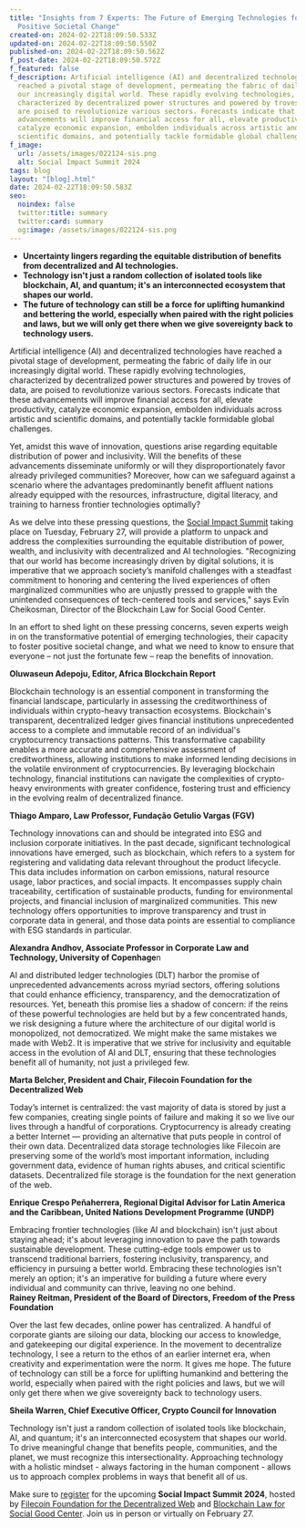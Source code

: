 ```yaml
---
title: "Insights from 7 Experts: The Future of Emerging Technologies for
  Positive Societal Change"
created-on: 2024-02-22T18:09:50.533Z
updated-on: 2024-02-22T18:09:50.550Z
published-on: 2024-02-22T18:09:50.562Z
f_post-date: 2024-02-22T18:09:50.572Z
f_featured: false
f_description: Artificial intelligence (AI) and decentralized technologies have
  reached a pivotal stage of development, permeating the fabric of daily life in
  our increasingly digital world. These rapidly evolving technologies,
  characterized by decentralized power structures and powered by troves of data,
  are poised to revolutionize various sectors. Forecasts indicate that these
  advancements will improve financial access for all, elevate productivity,
  catalyze economic expansion, embolden individuals across artistic and
  scientific domains, and potentially tackle formidable global challenges.
f_image:
  url: /assets/images/022124-sis.png
  alt: Social Impact Summit 2024
tags: blog
layout: "[blog].html"
date: 2024-02-22T18:09:50.583Z
seo:
  noindex: false
  twitter:title: summary
  twitter:card: summary
  og:image: /assets/images/022124-sis.png
---
```

* **Uncertainty lingers regarding the equitable distribution of benefits from decentralized and AI technologies.**
* **Technology isn't just a random collection of isolated tools like blockchain, AI, and quantum; it's an interconnected ecosystem that shapes our world.** 
* **The future of technology can still be a force for uplifting humankind and bettering the world, especially when paired with the right policies and laws, but we will only get there when we give sovereignty back to technology users.**

Artificial intelligence (AI) and decentralized technologies have reached a pivotal stage of development, permeating the fabric of daily life in our increasingly digital world. These rapidly evolving technologies, characterized by decentralized power structures and powered by troves of data, are poised to revolutionize various sectors. Forecasts indicate that these advancements will improve financial access for all, elevate productivity, catalyze economic expansion, embolden individuals across artistic and scientific domains, and potentially tackle formidable global challenges.

Yet, amidst this wave of innovation, questions arise regarding equitable distribution of power and inclusivity. Will the benefits of these advancements disseminate uniformly or will they disproportionately favor already privileged communities? Moreover, how can we safeguard against a scenario where the advantages predominantly benefit affluent nations already equipped with the resources, infrastructure, digital literacy, and training to harness frontier technologies optimally?

As we delve into these pressing questions, the [Social Impact Summit](https://www.eventbrite.com/e/social-impact-summit-2024-tickets-758076215367) taking place on Tuesday, February 27, will provide a platform to unpack and address the complexities surrounding the equitable distribution of power, wealth, and inclusivity with decentralized and AI technologies. "Recognizing that our world has become increasingly driven by digital solutions, it is imperative that we approach society’s manifold challenges with a steadfast commitment to honoring and centering the lived experiences of often marginalized communities who are unjustly pressed to grapple with the unintended consequences of tech-centered tools and services," says Evîn Cheikosman, Director of the Blockchain Law for Social Good Center.

In an effort to shed light on these pressing concerns, seven experts weigh in on the transformative potential of emerging technologies, their capacity to foster positive societal change, and what we need to know to ensure that everyone – not just the fortunate few – reap the benefits of innovation.

**Oluwaseun Adepoju, Editor, Africa Blockchain Report**

Blockchain technology is an essential component in transforming the financial landscape, particularly in assessing the creditworthiness of individuals within crypto-heavy transaction ecosystems. Blockchain's transparent, decentralized ledger gives financial institutions unprecedented access to a complete and immutable record of an individual's cryptocurrency transactions patterns. This transformative capability enables a more accurate and comprehensive assessment of creditworthiness, allowing institutions to make informed lending decisions in the volatile environment of cryptocurrencies. By leveraging blockchain technology, financial institutions can navigate the complexities of crypto-heavy environments with greater confidence, fostering trust and efficiency in the evolving realm of decentralized finance.

**Thiago Amparo, Law Professor, Fundação Getulio Vargas (FGV)**

Technology innovations can and should be integrated into ESG and inclusion corporate initiatives. In the past decade, significant technological innovations have emerged, such as blockchain, which refers to a system for registering and validating data relevant throughout the product lifecycle. This data includes information on carbon emissions, natural resource usage, labor practices, and social impacts. It encompasses supply chain traceability, certification of sustainable products, funding for environmental projects, and financial inclusion of marginalized communities. This new technology offers opportunities to improve transparency and trust in corporate data in general, and those data points are essential to compliance with ESG standards in particular. 

**Alexandra Andhov, Associate Professor in Corporate Law and Technology, University of Copenhage**n

AI and distributed ledger technologies (DLT) harbor the promise of unprecedented advancements across myriad sectors, offering solutions that could enhance efficiency, transparency, and the democratization of resources. Yet, beneath this promise lies a shadow of concern: if the reins of these powerful technologies are held but by a few concentrated hands, we risk designing a future where the architecture of our digital world is monopolized, not democratized. We might make the same mistakes we made with Web2. It is imperative that we strive for inclusivity and equitable access in the evolution of AI and DLT, ensuring that these technologies benefit all of humanity, not just a privileged few. 

**Marta Belcher, President and Chair, Filecoin Foundation for the Decentralized Web**

Today’s internet is centralized: the vast majority of data is stored by just a few companies, creating single points of failure and making it so we live our lives through a handful of corporations. Cryptocurrency is already creating a better Internet — providing an alternative that puts people in control of their own data. Decentralized data storage technologies like Filecoin are preserving some of the world’s most important information, including government data, evidence of human rights abuses, and critical scientific datasets. Decentralized file storage is the foundation for the next generation of the web.

**Enrique Crespo Peñaherrera, Regional Digital Advisor for Latin America and the Caribbean, United Nations Development Programme (UNDP)** 

Embracing frontier technologies (like AI and blockchain) isn't just about staying ahead; it's about leveraging innovation to pave the path towards sustainable development. These cutting-edge tools empower us to transcend traditional barriers, fostering inclusivity, transparency, and efficiency in pursuing a better world. Embracing these technologies isn't merely an option; it's an imperative for building a future where every individual and community can thrive, leaving no one behind. **\
Rainey Reitman, President of the Board of Directors, Freedom of the Press Foundation**

Over the last few decades, online power has centralized. A handful of corporate giants are siloing our data, blocking our access to knowledge, and gatekeeping our digital experience. In the movement to decentralize technology, I see a return to the ethos of an earlier internet era, when creativity and experimentation were the norm. It gives me hope. The future of technology can still be a force for uplifting humankind and bettering the world, especially when paired with the right policies and laws, but we will only get there when we give sovereignty back to technology users.

**Sheila Warren, Chief Executive Officer, Crypto Council for Innovation**

Technology isn't just a random collection of isolated tools like blockchain, AI, and quantum; it's an interconnected ecosystem that shapes our world. To drive meaningful change that benefits people, communities, and the planet, we must recognize this intersectionality. Approaching technology with a holistic mindset - always factoring in the human component - allows us to approach complex problems in ways that benefit all of us.

Make sure to [register](https://www.blockchainlawsg.org/socialimpactsummit2024) for the upcoming **Social Impact Summit 2024**, hosted by [Filecoin Foundation for the Decentralized Web](https://ffdweb.org/) and [Blockchain Law for Social Good Center](https://www.blockchainlawsg.org/). Join us in person or virtually on February 27.